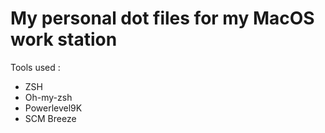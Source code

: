 # My personal dot files for my MacOS work station 

Tools used :

- ZSH
- Oh-my-zsh
- Powerlevel9K
- SCM Breeze
